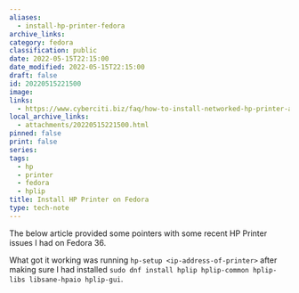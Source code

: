 ```yaml
---
aliases:
  - install-hp-printer-fedora
archive_links: 
category: fedora
classification: public
date: 2022-05-15T22:15:00
date_modified: 2022-05-15T22:15:00
draft: false
id: 20220515221500
image: 
links:
  - https://www.cyberciti.biz/faq/how-to-install-networked-hp-printer-and-scanner-on-fedora-linux/
local_archive_links:
  - attachments/20220515221500.html
pinned: false
print: false
series: 
tags:
  - hp
  - printer
  - fedora
  - hplip
title: Install HP Printer on Fedora
type: tech-note
---
```


The below article provided some pointers with some recent HP Printer issues I had on Fedora 36. 

What got it working was running `hp-setup <ip-address-of-printer>` after making sure I had installed `sudo dnf install hplip hplip-common hplip-libs libsane-hpaio hplip-gui`.